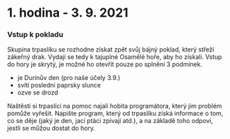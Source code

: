 # 1. hodina - 3. 9. 2021


### Vstup k pokladu

Skupina trpaslíku se rozhodne získat zpět svůj bájný poklad, který střeží zákeřný drak. Vydají se tedy k tajuplné Osamělé hoře, aby ho získali.
Vstup do hory je skrytý, je možné ho otevřít pouze po splnění 3 podmínek. 

- je Durinův den (pro naše účely 3.9.)
- svítí poslední paprsky slunce
- ozve se drozd

Naštěstí si trpaslíci na pomoc najali hobita programátora, který jim problém pomůže vyřešit.
Napište program, který od trpaslíku získá informace o tom, co se děje (jaký je den, jací ptáci zpívají atd.), 
a na základě toho odpoví, jestli se můžou dostat do hory.


### 


